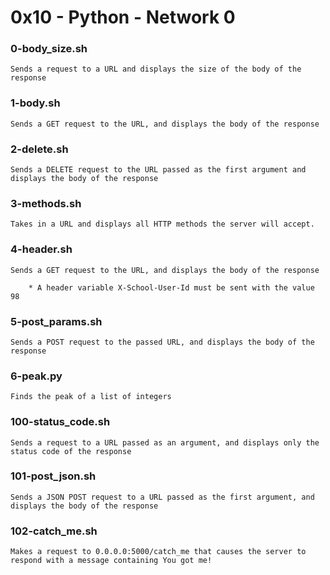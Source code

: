 # 0x10 - Python - Network 0

### 0-body_size.sh

    Sends a request to a URL and displays the size of the body of the response

### 1-body.sh

    Sends a GET request to the URL, and displays the body of the response

### 2-delete.sh

    Sends a DELETE request to the URL passed as the first argument and displays the body of the response

### 3-methods.sh

    Takes in a URL and displays all HTTP methods the server will accept.

### 4-header.sh

    Sends a GET request to the URL, and displays the body of the response

        * A header variable X-School-User-Id must be sent with the value 98

### 5-post_params.sh

    Sends a POST request to the passed URL, and displays the body of the response

### 6-peak.py

    Finds the peak of a list of integers

### 100-status_code.sh

    Sends a request to a URL passed as an argument, and displays only the status code of the response

### 101-post_json.sh

    Sends a JSON POST request to a URL passed as the first argument, and displays the body of the response

### 102-catch_me.sh

    Makes a request to 0.0.0.0:5000/catch_me that causes the server to respond with a message containing You got me!
